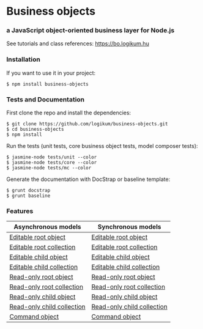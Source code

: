 # Business objects

### a JavaScript object-oriented business layer for Node.js

See tutorials and class references: https://bo.logikum.hu  

### Installation

If you want to use it in your project:

```
$ npm install business-objects
```

### Tests and Documentation

First clone the repo and install the dependencies:

```
$ git clone https://github.com/logikum/business-objects.git
$ cd business-objects
$ npm install
```

Run the tests (unit tests, core business object tests, model composer tests):

```
$ jasmine-node tests/unit --color
$ jasmine-node tests/core --color
$ jasmine-node tests/mc --color
```

Generate the documentation with DocStrap or baseline template:

```
$ grunt docstrap
$ grunt baseline
```

### Features

| Asynchronous models | Synchronous models |
| ------------------- | ------------------ |
| [Editable root object](https://bo.logikum.hu/api/v1.2.0/docstrap/EditableRootObject.html) | [Editable root object](https://bo.logikum.hu/api/v1.2.0/docstrap/EditableRootObjectSync.html) |
| [Editable root collection](https://bo.logikum.hu/api/v1.2.0/docstrap/EditableRootCollection.html) | [Editable root collection](https://bo.logikum.hu/api/v1.2.0/docstrap/EditableRootCollectionSync.html) |
| [Editable child object](https://bo.logikum.hu/api/v1.2.0/docstrap/EditableChildObject.html) | [Editable child object](https://bo.logikum.hu/api/v1.2.0/docstrap/EditableChildObjectSync.html) |
| [Editable child collection](https://bo.logikum.hu/api/v1.2.0/docstrap/EditableChildCollection.html) | [Editable child collection](https://bo.logikum.hu/api/v1.2.0/docstrap/EditableChildCollectionSync.html) |
| [Read-only root object](https://bo.logikum.hu/api/v1.2.0/docstrap/ReadOnlyRootObject.html) | [Read-only root object](https://bo.logikum.hu/api/v1.2.0/docstrap/ReadOnlyRootObjectSync.html) |
| [Read-only root collection](https://bo.logikum.hu/api/v1.2.0/docstrap/ReadOnlyRootCollection.html) | [Read-only root collection](https://bo.logikum.hu/api/v1.2.0/docstrap/ReadOnlyRootCollectionSync.html) |
| [Read-only child object](https://bo.logikum.hu/api/v1.2.0/docstrap/ReadOnlyChildObject.html) | [Read-only child object](https://bo.logikum.hu/api/v1.2.0/docstrap/ReadOnlyChildObjectSync.html) |
| [Read-only child collection](https://bo.logikum.hu/api/v1.2.0/docstrap/ReadOnlyChildCollection.html) | [Read-only child collection](https://bo.logikum.hu/api/v1.2.0/docstrap/ReadOnlyChildCollectionSync.html) |
| [Command object](https://bo.logikum.hu/api/v1.2.0/docstrap/CommandObject.html) | [Command object](https://bo.logikum.hu/api/v1.2.0/docstrap/CommandObjectSync.html) |
